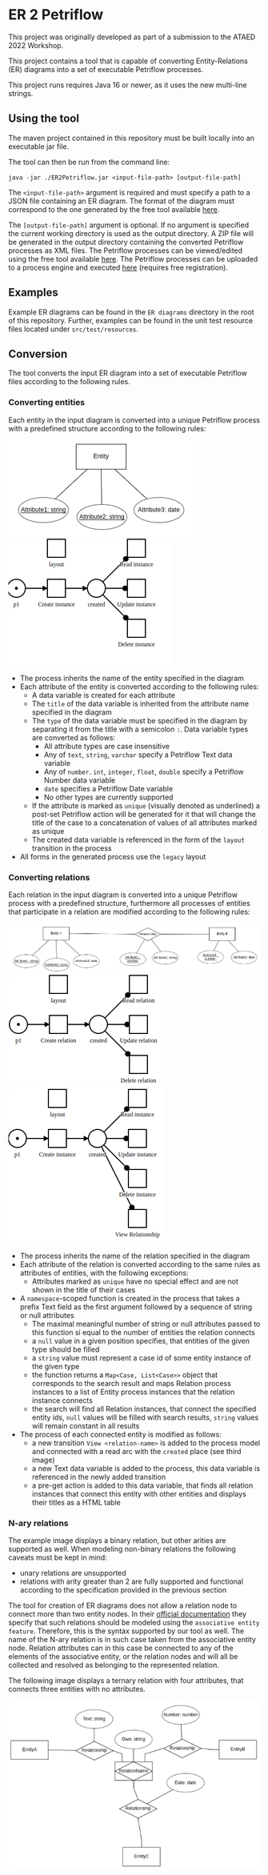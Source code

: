 # ER 2 Petriflow

This project was originally developed as part of a submission to the ATAED 2022 Workshop.

This project contains a tool that is capable of converting Entity-Relations (ER) diagrams into a set of executable Petriflow processes.

This project runs requires Java 16 or newer, as it uses the new multi-line strings.

## Using the tool

The maven project contained in this repository must be built locally into an executable jar file.

The tool can then be run from the command line:
```
java -jar ./ER2Petriflow.jar <input-file-path> [output-file-path]
```

The `<input-file-path>` argument is required and must specify a path to a JSON file containing an ER diagram.
The format of the diagram must correspond to the one generated by the free tool available [here](https://erdplus.com/standalone).

The `[output-file-path]` argument is optional. If no argument is specified the current working directory is used as the output directory.
A ZIP file will be generated in the output directory containing the converted Petriflow processes as XML files.
The Petriflow processes can be viewed/edited using the free tool available [here](https://builder.netgrif.com/modeler).
The Petriflow processes can be uploaded to a process engine and executed [here](https://demo.netgrif.com/) (requires free registration).

## Examples

Example ER diagrams can be found in the `ER diagrams` directory in the root of this repository.
Further, examples can be found in the unit test resource files located under `src/test/resources`.

## Conversion

The tool converts the input ER diagram into a set of executable Petriflow files according to the following rules.

### Converting entities

Each entity in the input diagram is converted into a unique Petriflow process with a predefined structure according to the following rules:

![image](./README%20images/entity.png)
![image](./README%20images/petriflow_entity.png)

* The process inherits the name of the entity specified in the diagram
* Each attribute of the entity is converted according to the following rules:
  * A data variable is created for each attribute
  * The `title` of the data variable is inherited from the attribute name specified in the diagram
  * The `type` of the data variable must be specified in the diagram by separating it from the title with a semicolon `:`. Data variable types are converted as follows:
    * All attribute types are case insensitive
    * Any of `text`, `string`, `varchar` specify a Petriflow Text data variable
    * Any of `number`. `int`, `integer`, `float`, `double` specify a Petriflow Number data variable
    * `date` specifies a Petriflow Date variable
    * No other types are currently supported
  * If the attribute is marked as `unique` (visually denoted as underlined) a post-set Petriflow action will be generated for it that will change the title of the case to a concatenation of values of all attributes marked as unique
  * The created data variable is referenced in the form of the `layout` transition in the process
* All forms in the generated process use the `legacy` layout

### Converting relations

Each relation in the input diagram is converted into a unique Petriflow process with a predefined structure,
furthermore all processes of entities that participate in a relation are modified according to the following rules:

![image](./README%20images/relation.png)
![image](./README%20images/petriflow_relation.png)
![image](./README%20images/petriflow_modified_entity.png)

* The process inherits the name of the relation specified in the diagram
* Each attribute of the relation is converted according to the same rules as attributes of entities, with the following exceptions:
  * Attributes marked as `unique` have no special effect and are not shown in the title of their cases
* A `namespace`-scoped function is created in the process that takes a prefix Text field as the first argument followed by a sequence of string or null attributes
  * The maximal meaningful number of string or null attributes passed to this function si equal to the number of entities the relation connects
  * a `null` value in a given position specifies, that entities of the given type should be filled
  * a `string` value must represent a case id of some entity instance of the given type
  * the function returns a `Map<Case, List<Case>>` object that corresponds to the search result and maps Relation process instances to a list of Entity process instances that the relation instance connects
  * the search will find all Relation instances, that connect the specified entity ids, `null` values will be filled with search results, `string` values will remain constant in all results
* The process of each connected entity is modified as follows:
  * a new transition `View <relation-name>` is added to the process model and connected with a read arc with the `created` place (see third image)
  * a new Text data variable is added to the process, this data variable is referenced in the newly added transition
  * a pre-get action is added to this data variable, that finds all relation instances that connect this entity with other entities and displays their titles as a HTML table

### N-ary relations

The example image displays a binary relation, but other arities are supported as well. When modeling non-binary relations the following caveats must be kept in mind:
* unary relations are unsupported
* relations with arity greater than 2 are fully supported and functional according to the specification provided in the previous section

The tool for creation of ER diagrams does not allow a relation node to connect more than two entity nodes.
In their [official documentation](https://erdplus.com/faq) they specify that such relations should be modeled using the `associative entity feature`.
Therefore, this is the syntax supported by our tool as well. The name of the N-ary relation is in such case taken from the associative entity node. Relation attributes can in this case be connected to any of the elements of the associative entity, or the relation nodes and will all be collected and resolved as belonging to the represented relation.

The following image displays a ternary relation with four attributes, that connects three entities with no attributes.

![image](./README%20images/ternary_relation.png)